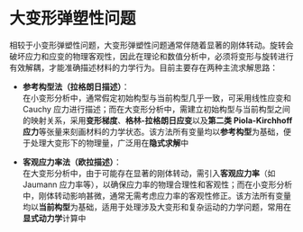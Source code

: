 # 大变形弹塑性问题

相较于小变形弹塑性问题，大变形弹塑性问题通常伴随着显著的刚体转动。旋转会破坏应力和应变的物理客观性，因此在理论和数值分析中，必须将变形与旋转进行有效解耦，才能准确描述材料的力学行为。目前主要存在两种主流求解思路：

- **参考构型法（拉格朗日描述）**：  
  在小变形分析中，通常假定初始构型与当前构型几乎一致，可采用线性应变和 Cauchy 应力进行描述；而在大变形分析中，需建立初始构型与当前构型之间的映射关系，采用**变形梯度**、**格林-拉格朗日应变**以及**第二类 Piola-Kirchhoff 应力**等张量来刻画材料的力学状态。该方法所有变量均以**参考构型**为基础，便于处理大变形下的物理量，广泛用在**隐式求解**中

- **客观应力率法（欧拉描述）**：  
  在大变形分析中，由于可能存在显著的刚体转动，需引入**客观应力率**（如 Jaumann 应力率等），以确保应力率的物理合理性和客观性；而在小变形分析中，刚体转动影响甚微，通常无需考虑应力率的客观性修正。该方法所有变量均以**当前构型**为基础，适用于处理涉及大变形和复杂运动的力学问题，常用在**显式动力学**计算中
